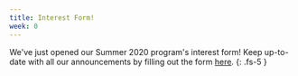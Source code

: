 ```yaml
---
title: Interest Form!
week: 0
---
```


We've just opened our Summer 2020 program's interest form! Keep up-to-date with all our announcements by filling out the form [here](interest).
{: .fs-5 }
